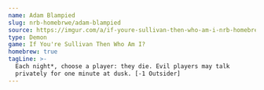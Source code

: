 ```yaml
---
name: Adam Blampied
slug: nrb-homebrwe/adam-blampied
source: https://imgur.com/a/if-youre-sullivan-then-who-am-i-nrb-homebrew-script-Cc4elqZ
type: Demon
game: If You're Sullivan Then Who Am I?
homebrew: true
tagLine: >-
  Each night*, choose a player: they die. Evil players may talk
  privately for one minute at dusk. [-1 Outsider]
---
```

